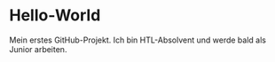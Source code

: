 # Hello-World
Mein erstes GitHub-Projekt. 
Ich bin HTL-Absolvent und werde bald als Junior arbeiten.
